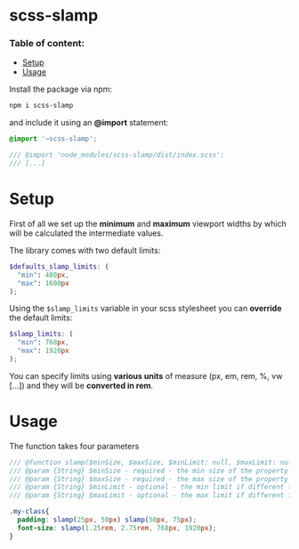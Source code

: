 # scss-slamp
### Table of content:
- [Setup](#setup)
- [Usage](#usage)

Install the package via npm:

``` bash
npm i scss-slamp
```

and include it using an **@import** statement:

``` scss
@import '~scss-slamp';

/// @import 'node_modules/scss-slamp/dist/index.scss';
/// [...]
```

# Setup
First of all we set up the **minimum** and **maximum** viewport widths by which will be calculated the intermediate values.

The library comes with two default limits:

``` scss
$defaults_slamp_limits: (
  "min": 480px, 
  "max": 1600px
);
```

Using the `$slamp_limits` variable in your scss stylesheet you can **override** the default limits:

``` scss
$slamp_limits: (
  "min": 768px,
  "max": 1920px
);
```

You can specify limits using **various units** of measure (px, em, rem, %, vw [...]) and they will be **converted in rem**.

# Usage
The function takes four parameters
``` scss
/// @function slamp($minSize, $maxSize, $minLimit: null, $maxLimit: null)
/// @param {String} $minSize - required - the min size of the property (px, em, rem, %, vw [...])
/// @param {String} $maxSize - required - the max size of the property (px, em, rem, %, vw [...])
/// @param {String} $minLimit - optional - the min limit if different from default (px, em, rem, %, vw [...])
/// @param {String} $maxLimit - optional - the max limit if different from default (px, em, rem, %, vw [...])

.my-class{
  padding: slamp(25px, 50px) slamp(50px, 75px);
  font-size: slamp(1.25rem, 2.75rem, 768px, 1920px);
}

```



